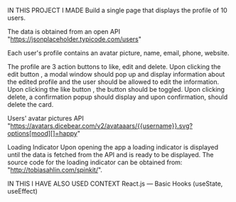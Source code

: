 IN THIS PROJECT I MADE Build a single page that displays the profile of 10 users.
 
 The data is obtained from an open API  "https://jsonplaceholder.typicode.com/users"

Each user's profile contains an avatar picture, name, email, phone,  website.

The profile are 3 action buttons to like, edit and delete. Upon clicking the edit button , a modal window
should pop up and display information about the edited profile and the user should be allowed to edit the
information. Upon clicking the like button , the button should be toggled. Upon clicking delete, a
confirmation popup should display and upon confirmation, should delete the card.


 Users' avatar pictures API "https://avatars.dicebear.com/v2/avataaars/{{username}}.svg?options[mood][]=happy"



Loading Indicator
Upon opening the app a loading indicator is displayed until the data is fetched from the API and is ready to be
displayed. The source code for the loading indicator can be obtained from: 
"http://tobiasahlin.com/spinkit/".

 IN THIS I HAVE ALSO USED  CONTEXT React.js — Basic Hooks (useState, useEffect)
  

    



